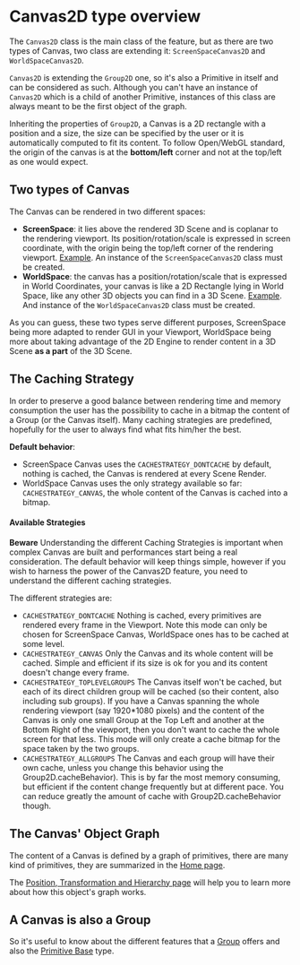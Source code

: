 # Canvas2D type overview

The `Canvas2D` class is the main class of the feature, but as there are two types of Canvas, two class are extending it: `ScreenSpaceCanvas2D` and `WorldSpaceCanvas2D`.

`Canvas2D` is extending the `Group2D` one, so it's also a Primitive in itself and can be considered as such. Although you can't have an instance of `Canvas2D` which is a child of another Primitive, instances of this class are always meant to be the first object of the graph.

Inheriting the properties of `Group2D`, a Canvas is a 2D rectangle with a position and a size, the size can be specified by the user or it is automatically computed to fit its content. To follow Open/WebGL standard, the origin of the canvas is at the **bottom/left** corner and not at the top/left as one would expect.

## Two types of Canvas


The Canvas can be rendered in two different spaces:

 - **ScreenSpace**: it lies above the rendered 3D Scene and is coplanar to the rendering viewport. Its position/rotation/scale is expressed in screen coordinate, with the origin being the top/left corner of the rendering viewport. [Example](http://babylonjs-playground.com/#2AVSFH#35). An instance of the `ScreenSpaceCanvas2D` class must be created.
 - **WorldSpace**: the canvas has a position/rotation/scale that is expressed in World Coordinates, your canvas is like a 2D Rectangle lying in World Space, like any other 3D objects you can find in a 3D Scene. [Example](http://babylonjs-playground.com/#1BKDEO#22). And instance of the `WorldSpaceCanvas2D` class must be created.

As you can guess, these two types serve different purposes, ScreenSpace being more adapted to render GUI in your Viewport, WorldSpace being more about taking advantage of the 2D Engine to render content in a 3D Scene **as a part** of the 3D Scene.

## The Caching Strategy
In order to preserve a good balance between rendering time and memory consumption the user has the possibility to cache in a bitmap the content of a Group (or the Canvas itself). Many caching strategies are predefined, hopefully for the user to always find what fits him/her the best.

**Default behavior**: 

 - ScreenSpace Canvas uses the `CACHESTRATEGY_DONTCACHE` by default, nothing is cached, the Canvas is rendered at every Scene Render.
 - WorldSpace Canvas uses the only strategy available so far: `CACHESTRATEGY_CANVAS`, the whole content of the Canvas is cached into a bitmap.

#### Available Strategies

**Beware** Understanding the different Caching Strategies is important when complex Canvas are built and performances start being a real consideration. The default behavior will keep things simple, however if you wish to harness the power of the Canvas2D feature, you need to understand the different caching strategies.

The different strategies are:

- `CACHESTRATEGY_DONTCACHE` Nothing is cached, every primitives are rendered every frame in the Viewport. Note this mode can only be chosen for ScreenSpace Canvas, WorldSpace ones has to be cached at some level.
- `CACHESTRATEGY_CANVAS` Only the Canvas and its whole content will be cached. Simple and efficient if its size is ok for you and its content doesn't change every frame.
- `CACHESTRATEGY_TOPLEVELGROUPS` The Canvas itself won't be cached, but each of its direct children group will be cached (so their content, also including sub groups). If you have a Canvas spanning the whole rendering viewport (say 1920*1080 pixels) and the content of the Canvas is only one small Group at the Top Left and another at the Bottom Right of the viewport, then you don't want to cache the whole screen for that less. This mode will only create a cache bitmap for the space taken by the two groups.
- `CACHESTRATEGY_ALLGROUPS` The Canvas and each group will have their own cache, unless you change this behavior using the Group2D.cacheBehavior). This is by far the most memory consuming, but efficient if the content change frequently but at different pace. You can reduce greatly the amount of cache with Group2D.cacheBehavior though.

## The Canvas' Object Graph
The content of a Canvas is defined by a graph of primitives, there are many kind of primitives, they are summarized in the [Home page](http://doc.babylonjs.com/extensions/Canvas2D_Home).

The [Position, Transformation and Hierarchy page](http://doc.babylonjs.com/extensions/Canvas2D_PosTransHierarchy) will help you to learn more about how this object's graph works.

## A Canvas is also a Group

So it's useful to know about the different features that a [Group](http://doc.babylonjs.com/extensions/Canvas2D_Group2D) offers and also the [Primitive Base](http://doc.babylonjs.com/extensions/Canvas2D_Prim2DBase) type.
